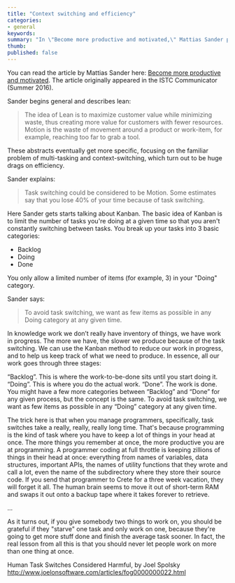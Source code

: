 ```yaml
---
title: "Context switching and efficiency"
categories:
- general
keywords: 
summary: "In \"Become more productive and motivated,\" Mattias Sander provides a well-written overview of lean principles that touch upon the efficiency drag of context-switching. Sander explains the core ideas of Kanban, which is a system based on cards to regulate flow. While these principles were developed in the context of Japanese car manufacturers (namely Toyota), they apply equally to the technical writer's world."
thumb:
published: false
---
```


You can read the article by Mattias Sander here: [Become more productive and motivated](http://techwritingengineer.com/keep-it-lean-become-more-productive-and-motivated/
). The article originally appeared in the ISTC Communicator (Summer 2016).


Sander begins general and describes lean:

>The idea of Lean is to maximize customer value while minimizing waste, thus creating more value for customers with fewer resources.
> Motion is the waste of movement around a product or work-item, for example, reaching too far to grab a tool.

These abstracts eventually get more specific, focusing on the familiar problem of multi-tasking and context-switching, which turn out to be huge drags on efficiency.

Sander explains:

>Task switching could be considered to be Motion. Some estimates say that you lose 40% of your time because of task switching.

Here Sander gets starts talking about Kanban. The basic idea of Kanban is to limit the number of tasks you're doing at a given time so that you aren't constantly switching between tasks. You break up your tasks into 3 basic categories:

* Backlog
* Doing
* Done

You only allow a limited number of items (for example, 3) in your "Doing" category.

Sander says:

>To avoid task switching, we want as few items as possible in any Doing category at any given time.


In knowledge work we don’t really have inventory of things, we have work in progress. The more we have, the slower we produce because of the task switching. We can use the Kanban method to reduce our work in progress, and to help us keep track of what we need to produce. In essence, all our work goes through three stages:

“Backlog”. This is where the work-to-be-done sits until you start doing it.
“Doing”. This is where you do the actual work.
“Done”. The work is done.
You might have a few more categories between “Backlog” and “Done” for any given process, but the concept is the same. To avoid task switching, we want as few items as possible in any “Doing” category at any given time.


The trick here is that when you manage programmers, specifically, task switches take a really, really, really long time. That's because programming is the kind of task where you have to keep a lot of things in your head at once. The more things you remember at once, the more productive you are at programming. A programmer coding at full throttle is keeping zillions of things in their head at once: everything from names of variables, data structures, important APIs, the names of utility functions that they wrote and call a lot, even the name of the subdirectory where they store their source code. If you send that programmer to Crete for a three week vacation, they will forget it all. The human brain seems to move it out of short-term RAM and swaps it out onto a backup tape where it takes forever to retrieve.

...

As it turns out, if you give somebody two things to work on, you should be grateful if they "starve" one task and only work on one, because they're going to get more stuff done and finish the average task sooner. In fact, the real lesson from all this is that you should never let people work on more than one thing at once.

Human Task Switches Considered Harmful, by Joel Spolsky
http://www.joelonsoftware.com/articles/fog0000000022.html
